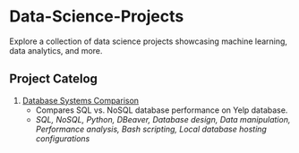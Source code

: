 # Data-Science-Projects
Explore a collection of data science projects showcasing machine learning, data analytics, and more.

## Project Catelog
1. [Database Systems Comparison](https://github.com/alannaaaaah/Data-Science-Projects/tree/main/Database-Systems-Comparison)
    - Compares SQL vs. NoSQL database performance on Yelp database.
    - *SQL, NoSQL, Python, DBeaver, Database design, Data manipulation, Performance analysis, Bash scripting, Local database hosting configurations*